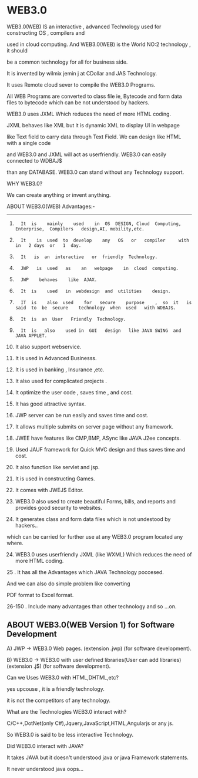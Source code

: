 # WEB3.0
   

WEB3.0(WEB)  IS an interactive    ,  advanced    Technology  used   for  constructing   OS  , compilers and

used   in  cloud  computing. And  WEB3.0(WEB)  is  the  World  NO:2  technology , it should

be  a  common   technology for all  for  business side.



It  is   invented   by    wilmix  jemin  j    at    CDollar  and   JAS  Technology.



It   uses   Remote   cloud  sever   to  compile    the   WEB3.0   Programs.

All   WEB Programs  are   converted   to  class file  ie,  Bytecode  and   form  data  files   to  bytecode  which   can  be   not  understood  by hackers.

WEB3.0   uses  JXML  Which  reduces  the   need  of  more  HTML  coding. 

JXML   behaves   like  XML    but  it  is     dynamic   XML   to    display    UI    in  webpage

like  Text   field    to  carry  data  through  Text  Field. We  can  design  like  HTML   with  a   single  code

and  WEB3.0  and  JXML   will  act   as  userfriendly.  WEB3.0  can    easily  connected  to  WDBAJ$ 

than  any  DATABASE. WEB3.0   can  stand   without  any   Technology   support.


WHY  WEB3.0?

We  can   create   anything   or   invent   anything.




 ABOUT   WEB3.0(WEB)  Advantages:-

-------------------------------------------------------------

 

1.       It  is    mainly    used    in  OS  DESIGN, Cloud  Computing, Enterprise,  Compilers   design,AI, mobility,etc.

2.       It    is  used  to  develop    any   OS   or   compiler     with  in   2 days  or   1  day.

3.       It   is  an  interactive   or  friendly  Technology.

4.       JWP   is  used   as    an   webpage    in  cloud  computing.  

5.       JWP    behaves    like  AJAX.

6.       It  is    used   in  webdesign  and  utilities    design.

7.       IT  is    also  used    for   secure    purpose    ,  so  it   is  said  to  be  secure    technology  when  used   with WDBAJ$.

8.       It  is  an  User   Friendly  Technology.

9.       It  is   also    used in  GUI   design   like JAVA SWING  and   JAVA APPLET.

10.   It  also    support   webservice.

11.   It  is   used    in  Advanced    Businesss.

12.   It  is   used  in  banking  ,  Insurance  ,etc.

13.   It  also  used     for    complicated    projects .

14.   It optimize  the user code   ,  saves  time    ,  and  cost.

15.   It  has  good  attractive    syntax.

16.   JWP  server  can  be  run  easily    and  saves    time  and  cost.

17.   It   allows    multiple  submits   on  server  page    without  any  framework.

18.   JWEE  have   features   like  CMP,BMP, ASync  like   JAVA  J2ee  concepts.

19.   Used  JAUF  framework   for  Quick   MVC design  and  thus  saves  time and  cost.

20.   It  also   function like  servlet   and  jsp.

21.   It is  used   in  constructing   Games.

22.   It  comes  with  JWEJ$   Editor.

22.  WEB3.0   also used   to  create  beautiful  Forms, bills,  and  reports and  provides   good  security  to  websites.

23.  It generates  class  and  form data files which  is  not  undestood  by  hackers..

which  can   be  carried   for   further  use  at any  WEB3.0  program  located  any where.

24. WEB3.0   uses  userfriendly   JXML  (like   WXML)  Which  reduces  the   need  of  more  HTML  coding. 

25  .  It   has    all  the    Advantages   which   JAVA  Technology    poccesed.

And    we  can  also  do   simple    problem   like  converting 

PDF   format    to Excel  format.

26-150 . Include   many  advantages  than  other  technology  and  so ...on.


ABOUT  WEB3.0(WEB  Version  1)  for  Software Development
---------------------------------------------------------

A) JWP -> WEB3.0  Web pages. (extension .jwp)  (for   software  development).

B) WEB3.0 -> WEB3.0  with  user  defined  libraries(User  can  add  libraries) (extension .j$)
(for   software  development).



Can we Uses   WEB3.0  with HTML,DHTML,etc?

yes  upcouse , it  is  a  friendly  technology.

it  is   not  the  competitors  of  any  technology.

What   are  the  Technologies  WEB3.0  interact   with?

C/C++,DotNet(only  C#),Jquery,JavaScript,HTML,Angularjs  or any  js.

So  WEB3.0  is  said  to  be less  interactive   Technology.

Did  WEB3.0  interact  with  JAVA?

It takes JAVA   but  it  doesn't  understood  java  or  java Framework  statements.

It  never   understood    java  oops...

